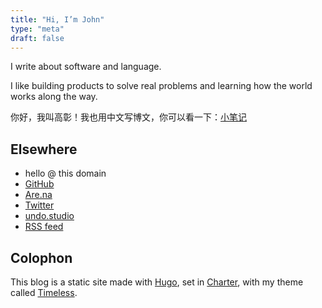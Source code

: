 ```yaml
---
title: "Hi, I’m John"
type: "meta"
draft: false
---
```


I write about software and language.

I like building products to solve real problems and learning how the world
works along the way.

你好，我叫高彰！我也用中文写博文，你可以看一下：[小笔记](https://xiaobiji.co)

## Elsewhere

- hello @ this domain
- [GitHub](https://github.com/johnjago)
- [Are.na](https://www.are.na/john-jago)
- [Twitter](https://twitter.com/johncjago/)
- [undo.studio](https://undo.studio)
- [RSS feed](index.xml)

## Colophon

This blog is a static site made with [Hugo](https://gohugo.io/), set in
[Charter](https://practicaltypography.com/charter.html), with my theme called [Timeless](https://github.com/johnjago/timeless).
